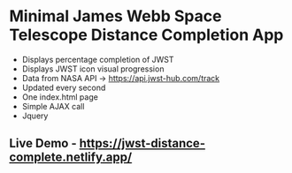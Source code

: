 # Minimal James Webb Space Telescope Distance Completion App
- Displays percentage completion of JWST
- Displays JWST icon visual progression 
- Data from NASA API -> https://api.jwst-hub.com/track
- Updated every second
- One index.html page
- Simple AJAX call
- Jquery

## Live Demo - https://jwst-distance-complete.netlify.app/
